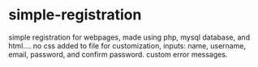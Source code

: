 # simple-registration
simple registration for webpages, made using php, mysql database, and html.... no css added to file for customization,  inputs: name, username, email, password, and confirm password.  custom error messages. 
